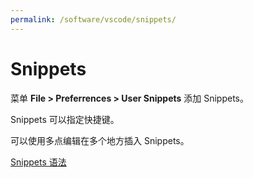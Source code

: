 ```yaml
---
permalink: /software/vscode/snippets/
---
```


# Snippets

菜单 **File > Preferrences > User Snippets** 添加 Snippets。

Snippets 可以指定快捷键。

可以使用多点编辑在多个地方插入 Snippets。

[Snippets 语法](https://code.visualstudio.com/docs/editor/userdefinedsnippets#_snippet-syntax)
